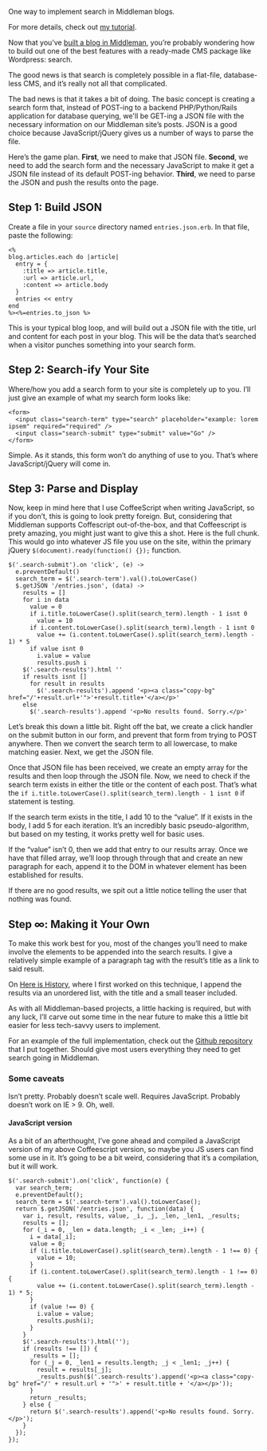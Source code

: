 One way to implement search in Middleman blogs.

For more details, check out [my tutorial](http://designbyjoel.com/blog/2012-11-23-middleman-search/).

Now that you&rsquo;ve [built a blog in Middleman](/blog/2012-10-20-building-a-blog-in-middleman/), you&rsquo;re probably wondering how to build out one of the best features with a ready-made CMS package like Wordpress: search.

The good news is that search is completely possible in a flat-file, database-less CMS, and it&rsquo;s really not all that complicated.

The bad news is that it takes a bit of doing. The basic concept is creating a search form that, instead of POST-ing to a backend PHP/Python/Rails application for database querying, we'll be GET-ing a JSON file with the necessary information on our Middleman site&rsquo;s posts. JSON is a good choice because JavaScript/jQuery gives us a number of ways to parse the file.

Here&rsquo;s the game plan. **First**, we need to make that JSON file. **Second**, we need to add the search form and the necessary JavaScript to make it get a JSON file instead of its default POST-ing behavior. **Third**, we need to parse the JSON and push the results onto the page.

## Step 1: Build JSON ##

Create a file in your `source` directory named `entries.json.erb`. In that file, paste the following:

    <%
    blog.articles.each do |article|
      entry = {
        :title => article.title, 
        :url => article.url,
        :content => article.body
      }
      entries << entry
    end
    %><%=entries.to_json %>

This is your typical blog loop, and will build out a JSON file with the title, url and content for each post in your blog. This will be the data that&rsquo;s searched when a visitor punches something into your search form.

## Step 2: Search-ify Your Site ##

Where/how you add a search form to your site is completely up to you. I&rsquo;ll just give an example of what my search form looks like:

    <form>
      <input class="search-term" type="search" placeholder="example: lorem ipsem" required="required" />
      <input class="search-submit" type="submit" value="Go" />
    </form>

Simple. As it stands, this form won&rsquo;t do anything of use to you. That&rsquo;s where JavaScript/jQuery will come in. 

## Step 3: Parse and Display ##

Now, keep in mind here that I use CoffeeScript when writing JavaScript, so if you don&rsquo;t, this is going to look pretty foreign. But, considering that Middleman supports Coffescript out-of-the-box, and that Coffeescript is prety amazing, you might just want to give this a shot. Here is the full chunk. This would go into whatever JS file you use on the site, within the primary jQuery `$(document).ready(function() {});` function.

    $('.search-submit').on 'click', (e) ->
      e.preventDefault()
      search_term = $('.search-term').val().toLowerCase()
      $.getJSON '/entries.json', (data) ->
        results = []
        for i in data
          value = 0
          if i.title.toLowerCase().split(search_term).length - 1 isnt 0
            value = 10
          if i.content.toLowerCase().split(search_term).length - 1 isnt 0
            value += (i.content.toLowerCase().split(search_term).length - 1) * 5
          if value isnt 0
            i.value = value
            results.push i
        $('.search-results').html ''
        if results isnt []
          for result in results
            $('.search-results').append '<p><a class="copy-bg" href="/'+result.url+'">'+result.title+'</a></p>'
        else
          $('.search-results').append '<p>No results found. Sorry.</p>'

Let&rsquo;s break this down a little bit. Right off the bat, we create a click handler on the submit button in our form, and prevent that form from trying to POST anywhere. Then we convert the search term to all lowercase, to make matching easier. Next, we get the JSON file.

Once that JSON file has been received, we create an empty array for the results and then loop through the JSON file. Now, we need to check if the search term exists in either the title or the content of each post. That&rsquo;s what the `if i.title.toLowerCase().split(search_term).length - 1 isnt 0` if statement is testing. 

If the search term exists in the title, I add 10 to the &ldquo;value&rdquo;. If it exists in the body, I add 5 for each iteration. It&rsquo;s an incredibly basic pseudo-algorithm, but based on my testing, it works pretty well for basic uses.

If the &ldquo;value&rdquo; isn&rsquo;t 0, then we add that entry to our results array. Once we have that filled array, we&rsquo;ll loop through through that and create an new paragraph for each, append it to the DOM in whatever element has been established for results.

If there are no good results, we spit out a little notice telling the user that nothing was found.

## Step &infin;: Making it Your Own ##

To make this work best for you, most of the changes you&rsquo;ll need to make involve the elements to be appended into the search results. I give a relatively simple example of a paragraph tag with the result&rsquo;s title as a link to said result.

On [Here is History](http://hereishistory.com), where I first worked on this technique, I append the results via an unordered list, with the title and a small teaser included.

As with all Middleman-based projects, a little hacking is required, but with any luck, I&rsquo;ll carve out some time in the near future to make this a little bit easier for less tech-savvy users to implement.

For an example of the full implementation, check out the [Github repository](https://github.com/joelhans/middleman-search-example) that I put together. Should give most users everything they need to get search going in Middleman.

### Some caveats ###

Isn&rsquo;t pretty. Probably doesn&rsquo;t scale well. Requires JavaScript. Probably doesn&rsquo;t work on IE > 9. Oh, well.

#### JavaScript version ####

As a bit of an afterthought, I&rsquo;ve gone ahead and compiled a JavaScript version of my above Coffeescript version, so maybe you JS users can find some use in it. It&rsquo;s going to be a bit weird, considering that it&rsquo;s a compilation, but it will work.

    $('.search-submit').on('click', function(e) {
      var search_term;
      e.preventDefault();
      search_term = $('.search-term').val().toLowerCase();
      return $.getJSON('/entries.json', function(data) {
        var i, result, results, value, _i, _j, _len, _len1, _results;
        results = [];
        for (_i = 0, _len = data.length; _i < _len; _i++) {
          i = data[_i];
          value = 0;
          if (i.title.toLowerCase().split(search_term).length - 1 !== 0) {
            value = 10;
          }
          if (i.content.toLowerCase().split(search_term).length - 1 !== 0) {
            value += (i.content.toLowerCase().split(search_term).length - 1) * 5;
          }
          if (value !== 0) {
            i.value = value;
            results.push(i);
          }
        }
        $('.search-results').html('');
        if (results !== []) {
          _results = [];
          for (_j = 0, _len1 = results.length; _j < _len1; _j++) {
            result = results[_j];
            _results.push($('.search-results').append('<p><a class="copy-bg" href="/' + result.url + '">' + result.title + '</a></p>'));
          }
          return _results;
        } else {
          return $('.search-results').append('<p>No results found. Sorry.</p>');
        }
      });
    });
